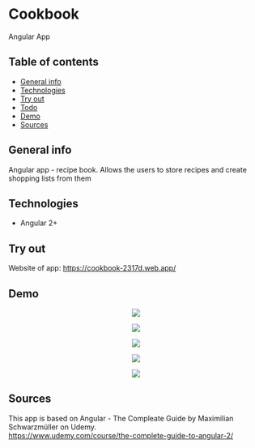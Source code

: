 # Cookbook
Angular App

## Table of contents
* [General info](#general-info)
* [Technologies](#technologies)
* [Try out](#try-out)
* [Todo](#todo)
* [Demo](#demo)
* [Sources](#sources)

## General info

Angular app - recipe book. Allows the users to store recipes and create shopping lists from them

## Technologies
* Angular 2+

## Try out
 Website of app:
 https://cookbook-2317d.web.app/


## Demo

<p align="center">
  <img src="./demo/part_1.gif" />
</p>
  
<p align="center">
  <img src="./demo/part_2.gif" />
</p>
  
<p align="center">
  <img src="./demo/part_3.gif" />
</p>
  
<p align="center">
  <img src="./demo/part_4.gif" />
</p>
  
<p align="center">
  <img src="./demo/part_5.gif" />
</p>

## Sources
This app is based on Angular - The Compleate Guide by Maximilian Schwarzmüller on Udemy.  
https://www.udemy.com/course/the-complete-guide-to-angular-2/
